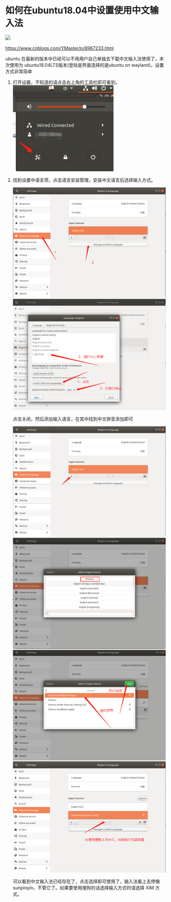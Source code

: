 # 如何在ubuntu18.04中设置使用中文输入法

<img src="http://upload-images.jianshu.io/upload_images/15675864-952291e89189c8a8.jpg">

https://www.cnblogs.com/YMaster/p/8967233.html

ubuntu 在最新的版本中已经可以不用用户自己单独去下载中文输入法使用了，本次使用为 ubuntu18.04LTS版本(登陆是界面选择的是ubuntu on wayland)，设置方式非常简单

1. 打开设置，不知道的请点击右上角的工具栏即可看到。
   <img src='./imgs/image005.png'>

2. 找到设置中语言项，点击语言安装管理，安装中文语言后选择输入方式。

   <img src='./imgs/image006.png'>

   <img src='./imgs/image008.png'>

   点击关闭，然后添加输入语言，在其中找到中文拼音添加即可

   <img src='./imgs/image010.png'>

   <img src='./imgs/image012.png'>


    <img src='./imgs/image014.png'>
   <img src='./imgs/image016.png'>

   可以看到中文输入法已经存在了，点击选择即可使用了，输入法看上去停像 sunpinyin，不管它了。如果要使用搜狗的话选择输入方式时请选择 XIM 方式。